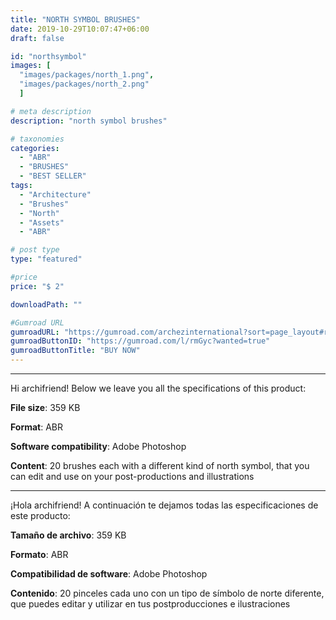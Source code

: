 ```yaml
---
title: "NORTH SYMBOL BRUSHES"
date: 2019-10-29T10:07:47+06:00
draft: false

id: "northsymbol"
images: [
  "images/packages/north_1.png",
  "images/packages/north_2.png"
  ]

# meta description
description: "north symbol brushes"

# taxonomies
categories:
  - "ABR"
  - "BRUSHES"
  - "BEST SELLER"
tags:
  - "Architecture"
  - "Brushes"
  - "North"
  - "Assets"
  - "ABR"

# post type
type: "featured"

#price
price: "$ 2"

downloadPath: ""

#Gumroad URL
gumroadURL: "https://gumroad.com/archezinternational?sort=page_layout#rmGyc"
gumroadButtonID: "https://gumroad.com/l/rmGyc?wanted=true"
gumroadButtonTitle: "BUY NOW"
---
```


___

Hi archifriend! Below we leave you all the specifications of this product:

**File size**: 359 KB

**Format**: ABR

**Software compatibility**: Adobe Photoshop

**Content**: 20 brushes each with a different kind of north symbol, that you can edit and use on your post-productions and illustrations

_____

¡Hola archifriend! A continuación te dejamos todas las especificaciones de este producto:

**Tamaño de archivo**: 359 KB

**Formato**: ABR

**Compatibilidad de software**: Adobe Photoshop

**Contenido**: 20 pinceles cada uno con un tipo de símbolo de norte diferente, que puedes editar y utilizar en tus postproducciones e ilustraciones